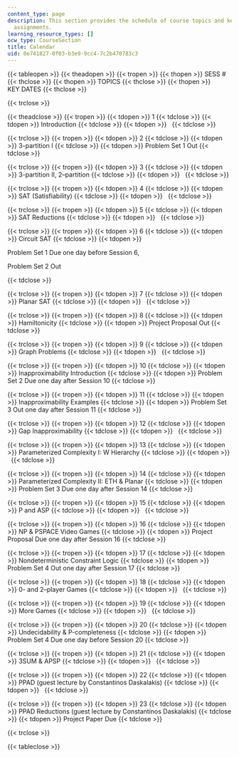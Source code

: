 ```yaml
---
content_type: page
description: This section provides the schedule of course topics and key dates for
  assignments.
learning_resource_types: []
ocw_type: CourseSection
title: Calendar
uid: 0e741827-0f03-b3e9-9cc4-7c2b470783c3
---
```


{{< tableopen >}}
{{< theadopen >}}
{{< tropen >}}
{{< thopen >}}
SESS #
{{< thclose >}}
{{< thopen >}}
TOPICS
{{< thclose >}}
{{< thopen >}}
KEY DATES
{{< thclose >}}

{{< trclose >}}

{{< theadclose >}}
{{< tropen >}}
{{< tdopen >}}
1
{{< tdclose >}}
{{< tdopen >}}
Introduction
{{< tdclose >}}
{{< tdopen >}}
 
{{< tdclose >}}

{{< trclose >}}
{{< tropen >}}
{{< tdopen >}}
2
{{< tdclose >}}
{{< tdopen >}}
3-partition I
{{< tdclose >}}
{{< tdopen >}}
Problem Set 1 Out
{{< tdclose >}}

{{< trclose >}}
{{< tropen >}}
{{< tdopen >}}
3
{{< tdclose >}}
{{< tdopen >}}
3-partition II, 2–partition
{{< tdclose >}}
{{< tdopen >}}
 
{{< tdclose >}}

{{< trclose >}}
{{< tropen >}}
{{< tdopen >}}
4
{{< tdclose >}}
{{< tdopen >}}
SAT (Satisfiability)
{{< tdclose >}}
{{< tdopen >}}
 
{{< tdclose >}}

{{< trclose >}}
{{< tropen >}}
{{< tdopen >}}
5
{{< tdclose >}}
{{< tdopen >}}
SAT Reductions
{{< tdclose >}}
{{< tdopen >}}
 
{{< tdclose >}}

{{< trclose >}}
{{< tropen >}}
{{< tdopen >}}
6
{{< tdclose >}}
{{< tdopen >}}
Circuit SAT
{{< tdclose >}}
{{< tdopen >}}


Problem Set 1 Due one day before Session 6,

Problem Set 2 Out


{{< tdclose >}}

{{< trclose >}}
{{< tropen >}}
{{< tdopen >}}
7
{{< tdclose >}}
{{< tdopen >}}
Planar SAT
{{< tdclose >}}
{{< tdopen >}}
 
{{< tdclose >}}

{{< trclose >}}
{{< tropen >}}
{{< tdopen >}}
8
{{< tdclose >}}
{{< tdopen >}}
Hamiltonicity
{{< tdclose >}}
{{< tdopen >}}
Project Proposal Out
{{< tdclose >}}

{{< trclose >}}
{{< tropen >}}
{{< tdopen >}}
9
{{< tdclose >}}
{{< tdopen >}}
Graph Problems
{{< tdclose >}}
{{< tdopen >}}
 
{{< tdclose >}}

{{< trclose >}}
{{< tropen >}}
{{< tdopen >}}
10
{{< tdclose >}}
{{< tdopen >}}
Inapproximability Introduction
{{< tdclose >}}
{{< tdopen >}}
Problem Set 2 Due one day after Session 10
{{< tdclose >}}

{{< trclose >}}
{{< tropen >}}
{{< tdopen >}}
11
{{< tdclose >}}
{{< tdopen >}}
Inapproximability Examples
{{< tdclose >}}
{{< tdopen >}}
Problem Set 3 Out one day after Session 11
{{< tdclose >}}

{{< trclose >}}
{{< tropen >}}
{{< tdopen >}}
12
{{< tdclose >}}
{{< tdopen >}}
Gap Inapproximability
{{< tdclose >}}
{{< tdopen >}}
 
{{< tdclose >}}

{{< trclose >}}
{{< tropen >}}
{{< tdopen >}}
13
{{< tdclose >}}
{{< tdopen >}}
Parameterized Complexity I: W Hierarchy
{{< tdclose >}}
{{< tdopen >}}
 
{{< tdclose >}}

{{< trclose >}}
{{< tropen >}}
{{< tdopen >}}
14
{{< tdclose >}}
{{< tdopen >}}
Parameterized Complexity II: ETH & Planar
{{< tdclose >}}
{{< tdopen >}}
Problem Set 3 Due one day after Session 14
{{< tdclose >}}

{{< trclose >}}
{{< tropen >}}
{{< tdopen >}}
15
{{< tdclose >}}
{{< tdopen >}}
P and ASP
{{< tdclose >}}
{{< tdopen >}}
 
{{< tdclose >}}

{{< trclose >}}
{{< tropen >}}
{{< tdopen >}}
16
{{< tdclose >}}
{{< tdopen >}}
NP & PSPACE Video Games
{{< tdclose >}}
{{< tdopen >}}
Project Proposal Due one day after Session 16
{{< tdclose >}}

{{< trclose >}}
{{< tropen >}}
{{< tdopen >}}
17
{{< tdclose >}}
{{< tdopen >}}
Nondeterministic Constraint Logic
{{< tdclose >}}
{{< tdopen >}}
Problem Set 4 Out one day after Session 17
{{< tdclose >}}

{{< trclose >}}
{{< tropen >}}
{{< tdopen >}}
18
{{< tdclose >}}
{{< tdopen >}}
0- and 2–player Games
{{< tdclose >}}
{{< tdopen >}}
 
{{< tdclose >}}

{{< trclose >}}
{{< tropen >}}
{{< tdopen >}}
19
{{< tdclose >}}
{{< tdopen >}}
More Games
{{< tdclose >}}
{{< tdopen >}}
 
{{< tdclose >}}

{{< trclose >}}
{{< tropen >}}
{{< tdopen >}}
20
{{< tdclose >}}
{{< tdopen >}}
Undecidability & P-completeness
{{< tdclose >}}
{{< tdopen >}}
Problem Set 4 Due one day before Session 20
{{< tdclose >}}

{{< trclose >}}
{{< tropen >}}
{{< tdopen >}}
21
{{< tdclose >}}
{{< tdopen >}}
3SUM & APSP
{{< tdclose >}}
{{< tdopen >}}
 
{{< tdclose >}}

{{< trclose >}}
{{< tropen >}}
{{< tdopen >}}
22
{{< tdclose >}}
{{< tdopen >}}
PPAD (guest lecture by Constantinos Daskalakis)
{{< tdclose >}}
{{< tdopen >}}
 
{{< tdclose >}}

{{< trclose >}}
{{< tropen >}}
{{< tdopen >}}
23
{{< tdclose >}}
{{< tdopen >}}
PPAD Reductions (guest lecture by Constantinos Daskalakis)
{{< tdclose >}}
{{< tdopen >}}
Project Paper Due
{{< tdclose >}}

{{< trclose >}}

{{< tableclose >}}